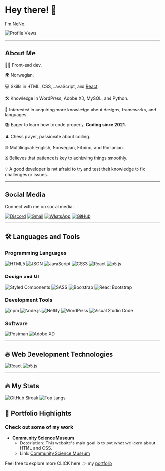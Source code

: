 # Hey there! 👋

I'm NeNo.

![Profile Views](https://komarev.com/ghpvc/?username=Nenorvalls&style=flat-square&color=blue)

---

## About Me

👩‍💻 Front-end dev.

🌍 Norwegian.

💻 Skills in HTML, CSS, JavaScript, and [React](https://reactjs.org/).

🛠️ Knowledge in WordPress, Adobe XD, MySQL, and Python.

🌟 Interested in acquiring more knowledge about designs, frameworks, and languages.

📚 Eager to learn how to code properly. **Coding since 2021.**

♟️ Chess player, passionate about coding.

🌐 Multilingual: English, Norwegian, Filipino, and Romanian.

⏳ Believes that patience is key to achieving things smoothly.

💡 A good developer is not afraid to try and test their knowledge to fix challenges or issues.

---

## Social Media

Connect with me on social media:

[![Discord](https://img.shields.io/badge/Discord-7289DA?style=for-the-badge&logo=discord&logoColor=white)](https://discord.gg/your_discord_invite/)
[![Gmail](https://img.shields.io/badge/Gmail-D14836?style=for-the-badge&logo=gmail&logoColor=white)](mailto:your.email@gmail.com)
[![WhatsApp](https://img.shields.io/badge/WhatsApp-25D366?style=for-the-badge&logo=whatsapp&logoColor=white)](https://wa.me/your_whatsapp_number)
[![GitHub](https://img.shields.io/badge/GitHub-100000?style=for-the-badge&logo=github&logoColor=white)](https://github.com/Nenorvalls)

---

## :hammer_and_wrench: Languages and Tools

### Programming Languages

![HTML5](https://img.shields.io/badge/HTML5-E34F26?style=for-the-badge&logo=html5&logoColor=white)
![JSON](https://img.shields.io/badge/json-5E5C5C?style=for-the-badge&logo=json&logoColor=white)
![JavaScript](https://img.shields.io/badge/JavaScript-323330?style=for-the-badge&logo=javascript&logoColor=F7DF1E)
![CSS3](https://img.shields.io/badge/CSS3-1572B6?style=for-the-badge&logo=css3&logoColor=white)
![React](https://img.shields.io/badge/React-61DAFB?style=for-the-badge&logo=react&logoColor=white)
![p5.js](https://img.shields.io/badge/p5.js-ED225D?style=for-the-badge&logo=p5.js&logoColor=white)

### Design and UI

![Styled Components](https://img.shields.io/badge/Styled_Components-DB7093?style=for-the-badge&logo=styled-components&logoColor=white)
![SASS](https://img.shields.io/badge/SASS-CC6699?style=for-the-badge&logo=sass&logoColor=white)
![Bootstrap](https://img.shields.io/badge/Bootstrap-v5.0.0-7952B3?style=for-the-badge&logo=bootstrap&logoColor=white)
![React Bootstrap](https://img.shields.io/badge/React_Bootstrap-563D7C?style=for-the-badge&logo=react-bootstrap&logoColor=white)

### Development Tools

![npm](https://img.shields.io/badge/npm-CB3837?style=for-the-badge&logo=npm&logoColor=white)
![Node.js](https://img.shields.io/badge/Node.js-339933?style=for-the-badge&logo=nodedotjs&logoColor=white)
![Netlify](https://img.shields.io/badge/Netlify-00C7B7?style=for-the-badge&logo=netlify&logoColor=white)
![WordPress](https://img.shields.io/badge/WordPress-21759B?style=for-the-badge&logo=wordpress&logoColor=white)
![Visual Studio Code](https://img.shields.io/badge/Visual_Studio_Code-0078D4?style=for-the-badge&logo=visual%20studio%20code&logoColor=white)

### Software

![Postman](https://img.shields.io/badge/Postman-FF6C37?style=for-the-badge&logo=Postman&logoColor=white)
![Adobe XD](https://img.shields.io/badge/Adobe%20XD-FF61F6?style=for-the-badge&logo=Adobe%20XD&logoColor=white)

---

## :fire: Web Development Technologies

![React](https://img.shields.io/badge/React-61DAFB?style=for-the-badge&logo=react&logoColor=white)
![p5.js](https://img.shields.io/badge/p5.js-ED225D?style=for-the-badge&logo=p5.js&logoColor=white)

---

## :fire: My Stats

![GitHub Streak](https://github-readme-streak-stats.herokuapp.com?user=Nenorvalls&theme=dark&background=000000)
![Top Langs](https://github-readme-stats.vercel.app/api/top-langs/?username=Nenorvalls&layout=compact&theme=vision-friendly-dark)

## :art: Portfolio Highlights

### Check out some of my work

- **Community Science Museum**
  - Description: This website's main goal is to put what we learn about HTML and CSS.
  - Link: [Community Science Museum](https://nenorvalls.github.io/Community-Science-Museum/)

Feel free to explore more CLICK here :point_right: my [portfolio](https://nenorvalls-website.netlify.app/)
